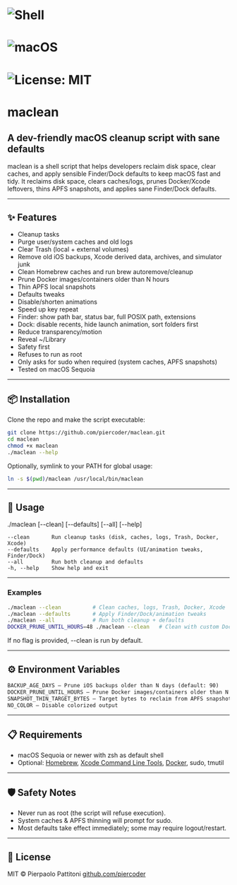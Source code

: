 # ![Shell](https://img.shields.io/badge/shell-zsh-blue)
# ![macOS](https://img.shields.io/badge/macOS-Sequoia-green)
# ![License: MIT](https://img.shields.io/badge/license-MIT-yellow)
# maclean

## A dev-friendly macOS cleanup script with sane defaults

maclean is a shell script that helps developers reclaim disk space, clear caches, and apply sensible Finder/Dock defaults to keep macOS fast and tidy.
It reclaims disk space, clears caches/logs, prunes Docker/Xcode leftovers, thins APFS snapshots, and applies sane Finder/Dock defaults.

---

## ✨ Features

- Cleanup tasks
- Purge user/system caches and old logs
- Clear Trash (local + external volumes)
- Remove old iOS backups, Xcode derived data, archives, and simulator junk
- Clean Homebrew caches and run brew autoremove/cleanup
- Prune Docker images/containers older than N hours
- Thin APFS local snapshots
- Defaults tweaks
- Disable/shorten animations
- Speed up key repeat
- Finder: show path bar, status bar, full POSIX path, extensions
- Dock: disable recents, hide launch animation, sort folders first
- Reduce transparency/motion
- Reveal ~/Library
- Safety first
- Refuses to run as root
- Only asks for sudo when required (system caches, APFS snapshots)
- Tested on macOS Sequoia

---

## 📦 Installation

Clone the repo and make the script executable:

```bash
git clone https://github.com/piercoder/maclean.git
cd maclean
chmod +x maclean
./maclean --help
```

Optionally, symlink to your PATH for global usage:
```bash
ln -s $(pwd)/maclean /usr/local/bin/maclean
```

---

## 🚀 Usage

./maclean [--clean] [--defaults] [--all] [--help]

```
--clean       Run cleanup tasks (disk, caches, logs, Trash, Docker, Xcode)
--defaults    Apply performance defaults (UI/animation tweaks, Finder/Dock)
--all         Run both cleanup and defaults
-h, --help    Show help and exit
```

---

### Examples

```bash
./maclean --clean          # Clean caches, logs, Trash, Docker, Xcode
./maclean --defaults       # Apply Finder/Dock/animation tweaks
./maclean --all            # Run both cleanup + defaults
DOCKER_PRUNE_UNTIL_HOURS=48 ./maclean --clean   # Clean with custom Docker prune threshold
```

If no flag is provided, --clean is run by default.

---

## ⚙️ Environment Variables

```txt
BACKUP_AGE_DAYS — Prune iOS backups older than N days (default: 90)
DOCKER_PRUNE_UNTIL_HOURS — Prune Docker images/containers older than N hours (default: 720)
SNAPSHOT_THIN_TARGET_BYTES — Target bytes to reclaim from APFS snapshots (default: 5000000000)
NO_COLOR — Disable colorized output
```

---

## 📋 Requirements

- macOS Sequoia or newer with zsh as default shell
- Optional: [Homebrew](https://brew.sh/), [Xcode Command Line Tools](https://developer.apple.com/xcode/), [Docker](https://www.docker.com/), sudo, tmutil

---

## 🛡️ Safety Notes

- Never run as root (the script will refuse execution).
- System caches & APFS thinning will prompt for sudo.
- Most defaults take effect immediately; some may require logout/restart.

---

## 📄 License

MIT © Pierpaolo Pattitoni
[github.com/piercoder](https://github.com/piercoder)